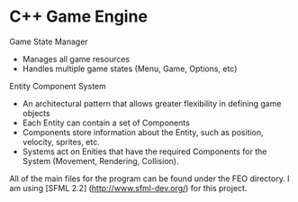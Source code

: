 # C++ Game Engine

Game State Manager
- Manages all game resources
- Handles multiple game states (Menu, Game, Options, etc)

Entity Component System
- An architectural pattern that allows greater flexibility in defining game objects
- Each Entity can contain a set of Components
- Components store information about the Entity, such as position, velocity, sprites, etc.
- Systems act on Enities that have the required Components for the System (Movement, Rendering, Collision).

All of the main files for the program can be found under the FEO directory.
I am using [SFML 2.2] (http://www.sfml-dev.org/) for this project.
